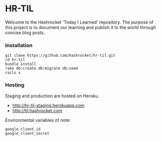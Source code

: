 # HR-TIL

Welcome to the Hashrocket 'Today I Learned' repository. The purpose of this project is to document our learning and publish it to the world through concise blog posts.

### Installation

```
git clone https://github.com/hashrocket/hr-til.git
cd hr-til
bundle install
rake db:create db:migrate db:seed
rails s
```

### Hosting

Staging and production are hosted on Heroku.

* http://hr-til-staging.herokuapp.com
* http://til.hashrocket.com

Environmental variables of note:

```
google_client_id
google_client_secret
```
